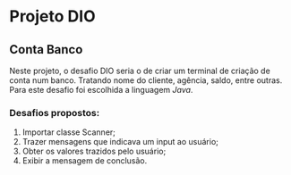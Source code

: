 # Projeto DIO
## Conta Banco

Neste projeto, o desafio DIO seria o de criar um terminal de criação de conta num banco. Tratando nome do cliente, agência, saldo,
entre outras. Para este desafio foi escolhida a linguagem *Java*.

### Desafios propostos:

1. Importar classe Scanner;
2. Trazer mensagens que indicava um input ao usuário;
3. Obter os valores trazidos pelo usuário;
4. Exibir a mensagem de conclusão.
